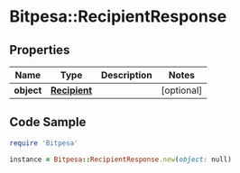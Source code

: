 # Bitpesa::RecipientResponse

## Properties

Name | Type | Description | Notes
------------ | ------------- | ------------- | -------------
**object** | [**Recipient**](Recipient.md) |  | [optional] 

## Code Sample

```ruby
require 'Bitpesa'

instance = Bitpesa::RecipientResponse.new(object: null)
```


